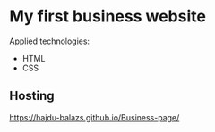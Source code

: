 # My first business website

Applied technologies:

- HTML
- CSS

## Hosting

https://hajdu-balazs.github.io/Business-page/
